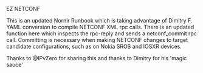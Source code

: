 EZ NETCONF

This is an updated Nornir Runbook which is taking advantage of Dimitry F. YAML conversion to compile NETCONF XML rpc calls. There is an updated function here which inspects the rpc-reply and sends a netconf_commit rpc call. Committing is necessary when making NETCONF changes to target candidate configurations, such as on Nokia SROS and IOSXR devices.

Thanks to @IPvZero for sharing this and thanks to Dimitry for his 'magic sauce'
